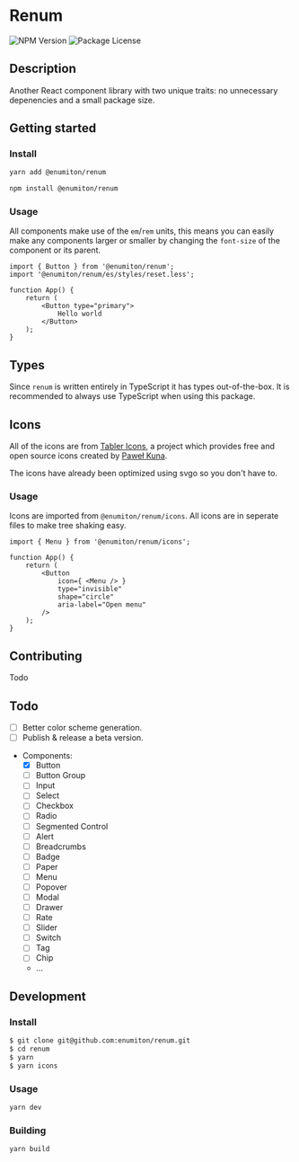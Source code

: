 # Renum
![NPM Version](https://img.shields.io/npm/v/@enumiton/renum?color=%230c72cc&label=%40enumiton%2Frenum)
![Package License](https://img.shields.io/github/license/enumiton/renum)

## Description
Another React component library with two unique traits: no unnecessary depenencies and a small package size.

## Getting started

### Install
```sh
yarn add @enumiton/renum
```

```sh
npm install @enumiton/renum
```

### Usage
All components make use of the `em`/`rem` units, this means you can easily make any components larger or smaller by changing the `font-size` of the component or its parent.
```tsx
import { Button } from '@enumiton/renum';
import '@enumiton/renum/es/styles/reset.less';

function App() {
	return (
		<Button type="primary">
			Hello world
		</Button>
	);
}
```

## Types
Since `renum` is written entirely in TypeScript it has types out-of-the-box. It is recommended to always use TypeScript when using this package.

## Icons
All of the icons are from [Tabler Icons](https://github.com/tabler/tabler-icons), a project which provides free and open source icons created by [Paweł Kuna](https://github.com/codecalm).

The icons have already been optimized using svgo so you don't have to.

### Usage
Icons are imported from `@enumiton/renum/icons`. All icons are in seperate files to make tree shaking easy.
```tsx
import { Menu } from '@enumiton/renum/icons';

function App() {
	return (
		<Button
			icon={ <Menu /> }
			type="invisible"
			shape="circle"
			aria-label="Open menu"
		/>
	);
}
```

## Contributing
Todo

## Todo
- [ ] Better color scheme generation.
- [ ] Publish & release a beta version.
- Components:
  - [x] Button
  - [ ] Button Group
  - [ ] Input
  - [ ] Select
  - [ ] Checkbox
  - [ ] Radio
  - [ ] Segmented Control
  - [ ] Alert
  - [ ] Breadcrumbs
  - [ ] Badge
  - [ ] Paper
  - [ ] Menu
  - [ ] Popover
  - [ ] Modal
  - [ ] Drawer
  - [ ] Rate
  - [ ] Slider
  - [ ] Switch
  - [ ] Tag
  - [ ] Chip
  - ...

## Development

### Install
```sh
$ git clone git@github.com:enumiton/renum.git
$ cd renum
$ yarn
$ yarn icons
```

### Usage
```sh
yarn dev
```

### Building
```sh
yarn build
```
